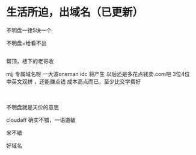 # 生活所迫，出域名（已更新）


不明盘一律5块一个

不明盘=给看不出<img src="static/image/smiley/default/lol.gif" smilieid="12" border="0" alt="" />

<img src="static/image/smiley/yct/022.gif" smilieid="42" border="0" alt="" />

帮顶，楼下的老哥收

mjj 专属域名呀 一大波oneman idc 将产生 以后还是多花点钱卖.com吧 3位4位 中英文双拼 ，还能赚点钱 成本高点而已，至少比交学费好

<br />
<br />
不明盘就是天价的意思<br />


<img src="static/image/smiley/yct/022.gif" smilieid="42" border="0" alt="" />

cloudaff 确实不错，一语道破

米不错<img id="aimg_b42rt" onclick="zoom(this, this.src, 0, 0, 0)" class="zoom" src="https://cdn.jsdelivr.net/gh/hishis/forum-master/public/images/patch.gif" onmouseover="img_onmouseoverfunc(this)" onload="thumbImg(this)" border="0" alt="" />

好域名
